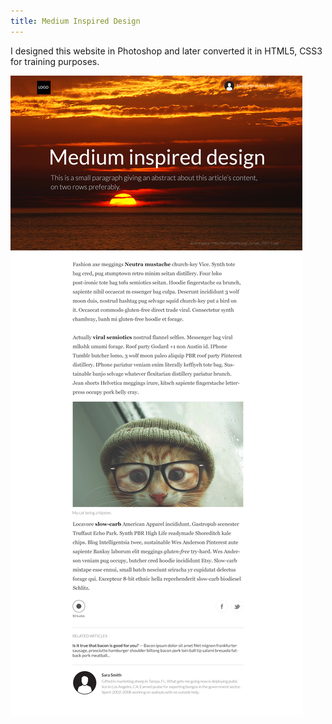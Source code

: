 ```yaml
---
title: Medium Inspired Design
---
```


I designed this website in Photoshop and later converted it in HTML5, CSS3 for training purposes.

![Medium Inspired Design](assets/img/work/proj-1/1.png)

